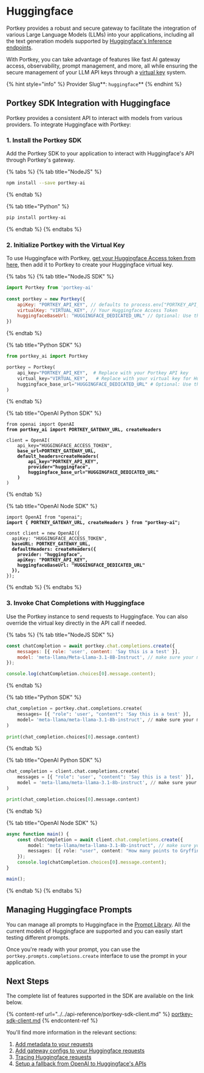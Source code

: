 # Huggingface

Portkey provides a robust and secure gateway to facilitate the integration of various Large Language Models (LLMs) into your applications, including all the text generation models supported by [Huggingface's Inference endpoints](https://huggingface.co/docs/api-inference/index).

With Portkey, you can take advantage of features like fast AI gateway access, observability, prompt management, and more, all while ensuring the secure management of your LLM API keys through a [virtual key](../../product/ai-gateway-streamline-llm-integrations/virtual-keys/) system.

{% hint style="info" %}
Provider Slug**: **<mark style="color:blue;">**`huggingface`**</mark>
{% endhint %}

## Portkey SDK Integration with Huggingface

Portkey provides a consistent API to interact with models from various providers. To integrate Huggingface with Portkey:

### **1. Install the Portkey SDK**

Add the Portkey SDK to your application to interact with Huggingface's API through Portkey's gateway.

{% tabs %}
{% tab title="NodeJS" %}
```bash
npm install --save portkey-ai
```
{% endtab %}

{% tab title="Python" %}
```bash
pip install portkey-ai
```
{% endtab %}
{% endtabs %}

### **2. Initialize Portkey with the Virtual Key**

To use Huggingface with Portkey, [get your Huggingface Access token from here](https://huggingface.co/settings/tokens), then add it to Portkey to create your Huggingface virtual key.

{% tabs %}
{% tab title="NodeJS SDK" %}
```javascript
import Portkey from 'portkey-ai'
 
const portkey = new Portkey({
    apiKey: "PORTKEY_API_KEY", // defaults to process.env["PORTKEY_API_KEY"]
    virtualKey: "VIRTUAL_KEY", // Your Huggingface Access Token
    huggingfaceBaseUrl: "HUGGINGFACE_DEDICATED_URL" // Optional: Use this if you have a dedicated server hosted on Huggingface
})
```
{% endtab %}

{% tab title="Python SDK" %}
```python
from portkey_ai import Portkey

portkey = Portkey(
    api_key="PORTKEY_API_KEY",  # Replace with your Portkey API key
    virtual_key="VIRTUAL_KEY",   # Replace with your virtual key for Huggingface
    huggingface_base_url="HUGGINGFACE_DEDICATED_URL" # Optional: Use this if you have a dedicated server hosted on Huggingface
)
```
{% endtab %}

{% tab title="OpenAI Python SDK" %}
<pre class="language-python"><code class="lang-python">from openai import OpenAI
<strong>from portkey_ai import PORTKEY_GATEWAY_URL, createHeaders
</strong>
client = OpenAI(
    api_key="HUGGINGFACE_ACCESS_TOKEN",
<strong>    base_url=PORTKEY_GATEWAY_URL,
</strong><strong>    default_headers=createHeaders(
</strong><strong>        api_key="PORTKEY_API_KEY",
</strong><strong>        provider="huggingface",
</strong><strong>        huggingface_base_url="HUGGINGFACE_DEDICATED_URL"
</strong><strong>    )
</strong>)
</code></pre>
{% endtab %}

{% tab title="OpenAI Node SDK" %}
<pre class="language-typescript"><code class="lang-typescript">import OpenAI from "openai";
<strong>import { PORTKEY_GATEWAY_URL, createHeaders } from "portkey-ai";
</strong>
const client = new OpenAI({
  apiKey: "HUGGINGFACE_ACCESS_TOKEN",
<strong>  baseURL: PORTKEY_GATEWAY_URL,
</strong><strong>  defaultHeaders: createHeaders({
</strong><strong>    provider: "huggingface",
</strong><strong>    apiKey: "PORTKEY_API_KEY",
</strong><strong>    huggingfaceBaseUrl: "HUGGINGFACE_DEDICATED_URL"
</strong><strong>  }),
</strong>});
</code></pre>
{% endtab %}
{% endtabs %}

### **3. Invoke Chat Completions with Huggingface**

Use the Portkey instance to send requests to Huggingface. You can also override the virtual key directly in the API call if needed.

{% tabs %}
{% tab title="NodeJS SDK" %}
```javascript
const chatCompletion = await portkey.chat.completions.create({
    messages: [{ role: 'user', content: 'Say this is a test' }],
    model: 'meta-llama/Meta-Llama-3.1-8B-Instruct', // make sure your model is hot
});

console.log(chatCompletion.choices[0].message.content);
```
{% endtab %}

{% tab title="Python SDK" %}
```python
chat_completion = portkey.chat.completions.create(
    messages= [{ "role": 'user', "content": 'Say this is a test' }],
    model= 'meta-llama/meta-llama-3.1-8b-instruct', // make sure your model is hot
)
    
print(chat_completion.choices[0].message.content)
```
{% endtab %}

{% tab title="OpenAI Python SDK" %}
```python
chat_completion = client.chat.completions.create(
    messages = [{ "role": 'user', "content": 'Say this is a test' }],
    model = 'meta-llama/meta-llama-3.1-8b-instruct', // make sure your model is hot
)

print(chat_completion.choices[0].message.content)
```
{% endtab %}

{% tab title="OpenAI Node SDK" %}
```typescript
async function main() {
    const chatCompletion = await client.chat.completions.create({
        model: "meta-llama/meta-llama-3.1-8b-instruct", // make sure your model is hot
        messages: [{ role: "user", content: "How many points to Gryffindor?" }],
    });
    console.log(chatCompletion.choices[0].message.content);
}

main();
```
{% endtab %}
{% endtabs %}

## Managing Huggingface Prompts

You can manage all prompts to Huggingface in the [Prompt Library](../../product/prompt-library.md). All the current models of Huggingface are supported and you can easily start testing different prompts.

Once you're ready with your prompt, you can use the `portkey.prompts.completions.create` interface to use the prompt in your application.

## Next Steps

The complete list of features supported in the SDK are available on the link below.

{% content-ref url="../../api-reference/portkey-sdk-client.md" %}
[portkey-sdk-client.md](../../api-reference/portkey-sdk-client.md)
{% endcontent-ref %}

You'll find more information in the relevant sections:

1. [Add metadata to your requests](../../product/observability-modern-monitoring-for-llms/metadata.md)
2. [Add gateway configs to your Huggingface requests](../../product/ai-gateway-streamline-llm-integrations/configs.md)
3. [Tracing Huggingface requests](../../product/observability-modern-monitoring-for-llms/traces.md)
4. [Setup a fallback from OpenAI to Huggingface's APIs](../../product/ai-gateway-streamline-llm-integrations/fallbacks.md)
